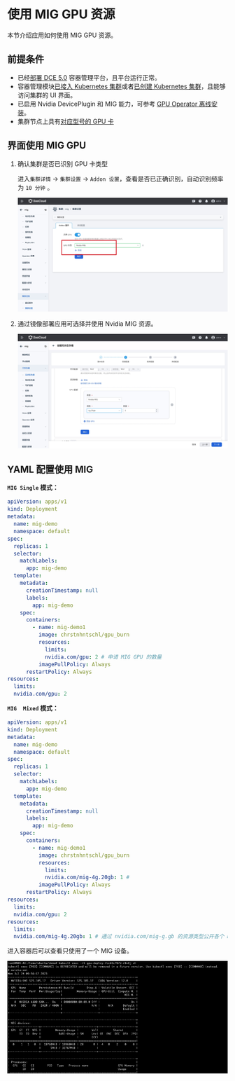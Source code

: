 # 使用 MIG GPU 资源

本节介绍应用如何使用 MIG GPU 资源。

## 前提条件

- 已经[部署 DCE 5.0](https://docs.daocloud.io/install/index.html) 容器管理平台，且平台运行正常。
- 容器管理模块[已接入 Kubernetes 集群](../../../clusters/integrate-cluster.md)或者[已创建 Kubernetes 集群](../../../clusters/create-cluster.md)，且能够访问集群的 UI 界面。
- 已启用 Nvidia DevicePlugin 和 MIG 能力，可参考 [GPU Operator 离线安装](../install_nvidia_driver_of_operator.md)。
- 集群节点上具有[对应型号的 GPU 卡](../../gpu_matrix.md)

## 界面使用 MIG GPU

1. 确认集群是否已识别 GPU 卡类型

    进入`集群详情` -> `集群设置` -> `Addon 设置`，查看是否已正确识别，自动识别频率为 `10 分钟` 。

    ![gpu](../../../../images/gpu_mig01.jpg)

1. 通过镜像部署应用可选择并使用 Nvidia MIG 资源。

    ![mig02](../../../../images/gpu_mig02.jpg)

## YAML 配置使用 MIG

**`MIG Single` 模式：**

```yaml
apiVersion: apps/v1
kind: Deployment
metadata:
  name: mig-demo
  namespace: default
spec:
  replicas: 1
  selector:
    matchLabels:
      app: mig-demo
  template:
    metadata:
      creationTimestamp: null
      labels:
        app: mig-demo
    spec:
      containers:
        - name: mig-demo1
          image: chrstnhntschl/gpu_burn
          resources:
            limits:
            nvidia.com/gpu: 2 # 申请 MIG GPU 的数量
          imagePullPolicy: Always
      restartPolicy: Always
resources:
  limits:
  nvidia.com/gpu: 2
```

**`MIG  Mixed` 模式：**

```yaml
apiVersion: apps/v1
kind: Deployment
metadata:
  name: mig-demo
  namespace: default
spec:
  replicas: 1
  selector:
    matchLabels:
      app: mig-demo
  template:
    metadata:
      creationTimestamp: null
      labels:
        app: mig-demo
    spec:
      containers:
        - name: mig-demo1
          image: chrstnhntschl/gpu_burn
          resources:
            limits:
            nvidia.com/mig-4g.20gb: 1 # 
          imagePullPolicy: Always
      restartPolicy: Always
resources:
  limits:
  nvidia.com/gpu: 2
resources:
  limits:
  nvidia.com/mig-4g.20gb: 1 # 通过 nvidia.com/mig-g.gb 的资源类型公开各个 MIG 设备。
```

进入容器后可以查看只使用了一个 MIG 设备。

![mig03](../../../../images/gpu_mig03.png)
